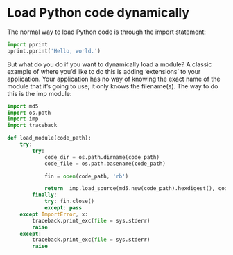 # Load Python code dynamically

The normal way to load Python code is through the import statement:
```python
import pprint
pprint.pprint('Hello, world.')
```

But what do you do if you want to dynamically load a module? A classic example of where you’d like to do this is adding ‘extensions’ to your application. Your application has no way of knowing the exact name of the module that it’s going to use; it only knows the filename(s). The way to do this is the imp module:

```python
import md5
import os.path
import imp
import traceback

def load_module(code_path):
    try:
        try:
            code_dir = os.path.dirname(code_path)
            code_file = os.path.basename(code_path)

            fin = open(code_path, 'rb')

            return  imp.load_source(md5.new(code_path).hexdigest(), code_path, fin)
        finally:
            try: fin.close()
            except: pass
    except ImportError, x:
        traceback.print_exc(file = sys.stderr)
        raise
    except:
        traceback.print_exc(file = sys.stderr)
        raise
```